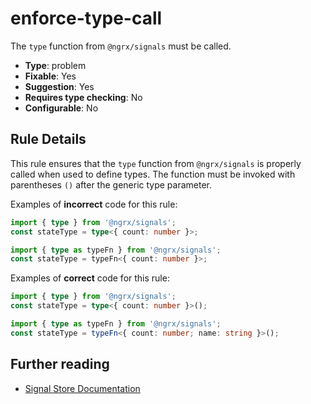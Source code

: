 # enforce-type-call

The `type` function from `@ngrx/signals` must be called.

- **Type**: problem
- **Fixable**: Yes
- **Suggestion**: Yes
- **Requires type checking**: No
- **Configurable**: No

<!-- Everything above this generated, do not edit -->
<!-- MANUAL-DOC:START -->

## Rule Details

This rule ensures that the `type` function from `@ngrx/signals` is properly called when used to define types. The function must be invoked with parentheses `()` after the generic type parameter.

Examples of **incorrect** code for this rule:

```ts
import { type } from '@ngrx/signals';
const stateType = type<{ count: number }>;
```

```ts
import { type as typeFn } from '@ngrx/signals';
const stateType = typeFn<{ count: number }>;
```

Examples of **correct** code for this rule:

```ts
import { type } from '@ngrx/signals';
const stateType = type<{ count: number }>();
```

```ts
import { type as typeFn } from '@ngrx/signals';
const stateType = typeFn<{ count: number; name: string }>();
```

## Further reading

- [Signal Store Documentation](guide/signals/signal-store)
